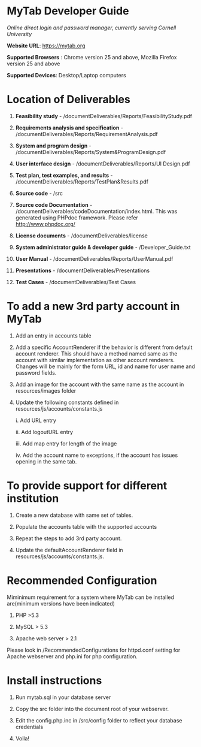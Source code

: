 MyTab Developer Guide
======================

*Online direct login and password manager, currently serving Cornell University*

__Website URL__: https://mytab.org

__Supported Browsers__ : Chrome version 25 and above, Mozilla Firefox version 25 and above

__Supported Devices__: Desktop/Laptop computers

Location of Deliverables
================================================


1) __Feasibility study__ - /documentDeliverables/Reports/FeasibilityStudy.pdf

2) __Requirements analysis and specification__ - /documentDeliverables/Reports/RequirementAnalysis.pdf

3) __System and program design__ - /documentDeliverables/Reports/System&ProgramDesign.pdf

4) __User interface design__ - /documentDeliverables/Reports/UI Design.pdf

5) __Test plan, test examples, and results__ - /documentDeliverables/Reports/TestPlan&Results.pdf

6) __Source code__ - /src

7) __Source code Documentation__ - /documentDeliverables/codeDocumentation/index.html. This was generated using PHPdoc 	    framework. Please refer http://www.phpdoc.org/
	
8) __License documents__ - /documentDeliverables/license

9) __System administrator guide & developer guide__ - /Developer_Guide.txt

10) __User Manual__ - /documentDeliverables/Reports/UserManual.pdf

11) __Presentations__ - /documentDeliverables/Presentations

12) __Test Cases__ - /documentDeliverables/Test Cases


To add a new 3rd party account in MyTab
==========================================

1) Add an entry in accounts table

2) Add a specific AccountRenderer if the behavior is different from default account renderer. This should have a method named same as the account with similar implementation as other account renderers. Changes will be mainly for the form URL, id and name for user name and password fields.

3) Add an image for the account with the same name as the account in resources/images folder

4) Update the following constants defined in resources/js/accounts/constants.js

	i. Add URL entry
	
	ii. Add logoutURL entry
	
	iii. Add map entry for length of the image
	
	iv. Add the account name to exceptions, if the account has issues opening in the same tab.
        
        


To provide support for different institution
==================================================
1) Create a new database with same set of tables.

2) Populate the accounts table with the supported accounts

3) Repeat the steps to add 3rd party account.

4) Update the defaultAccountRenderer field in resources/js/accounts/constants.js.


Recommended Configuration
=======================

Miminimum requirement for a system where MyTab can be installed are(minimum versions have been indicated)

1) PHP >5.3

2) MySQL > 5.3

3) Apache web server > 2.1


Please look in /RecommendedConfigurations for httpd.conf setting for Apache webserver and php.ini for php configuration.

Install instructions
=======================

1) Run mytab.sql in your database server

2) Copy the src folder into the document root of your webserver.

3) Edit the config.php.inc in /src/config folder to reflect your database credentials

4) Voila!

